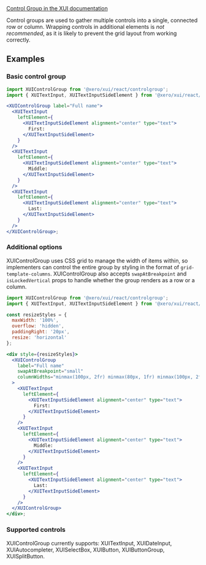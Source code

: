 <div class="xui-margin-vertical">
	<a href="../section-components-collectinginput-forms.html#components-collectinginput-forms-3-3" isDocLink>Control Group in the XUI documentation</a>
</div>

Control groups are used to gather multiple controls into a single, connected row or column. Wrapping controls in additional elements is _not recommended_, as it is likely to prevent the grid layout from working correctly.

## Examples

### Basic control group

```jsx harmony
import XUIControlGroup from '@xero/xui/react/controlgroup';
import { XUITextInput, XUITextInputSideElement } from '@xero/xui/react/textinput';

<XUIControlGroup label="Full name">
  <XUITextInput
    leftElement={
      <XUITextInputSideElement alignment="center" type="text">
        First:
      </XUITextInputSideElement>
    }
  />
  <XUITextInput
    leftElement={
      <XUITextInputSideElement alignment="center" type="text">
        Middle:
      </XUITextInputSideElement>
    }
  />
  <XUITextInput
    leftElement={
      <XUITextInputSideElement alignment="center" type="text">
        Last:
      </XUITextInputSideElement>
    }
  />
</XUIControlGroup>;
```

### Additional options

XUIControlGroup uses CSS grid to manage the width of items within, so implementers can control the entire group by styling in the format of `grid-template-columns`. XUIControlGroup also accepts `swapAtBreakpoint` and `isLockedVertical` props to handle whether the group renders as a row or a column.

```jsx harmony
import XUIControlGroup from '@xero/xui/react/controlgroup';
import { XUITextInput, XUITextInputSideElement } from '@xero/xui/react/textinput';

const resizeStyles = {
  maxWidth: '100%',
  overflow: 'hidden',
  paddingRight: '20px',
  resize: 'horizontal'
};

<div style={resizeStyles}>
  <XUIControlGroup
    label="Full name"
    swapAtBreakpoint="small"
    columnWidths="minmax(100px, 2fr) minmax(80px, 1fr) minmax(100px, 2fr)"
  >
    <XUITextInput
      leftElement={
        <XUITextInputSideElement alignment="center" type="text">
          First:
        </XUITextInputSideElement>
      }
    />
    <XUITextInput
      leftElement={
        <XUITextInputSideElement alignment="center" type="text">
          Middle:
        </XUITextInputSideElement>
      }
    />
    <XUITextInput
      leftElement={
        <XUITextInputSideElement alignment="center" type="text">
          Last:
        </XUITextInputSideElement>
      }
    />
  </XUIControlGroup>
</div>;
```

### Supported controls

XUIControlGroup currently supports: XUITextInput, XUIDateInput, XUIAutocompleter, XUISelectBox, XUIButton, XUIButtonGroup, XUISplitButton.
